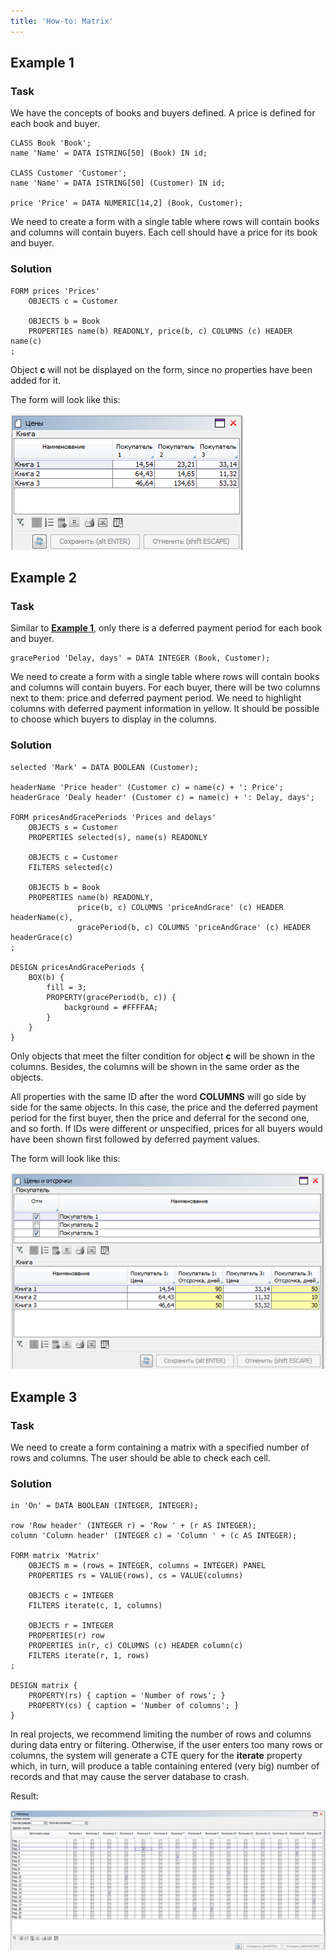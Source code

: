 ```yaml
---
title: 'How-to: Matrix'
---
```


## Example 1

### Task

We have the concepts of books and buyers defined. A price is defined for each book and buyer.

```lsf
CLASS Book 'Book';
name 'Name' = DATA ISTRING[50] (Book) IN id;

CLASS Customer 'Customer';
name 'Name' = DATA ISTRING[50] (Customer) IN id;

price 'Price' = DATA NUMERIC[14,2] (Book, Customer);
```

We need to create a form with a single table where rows will contain books and columns will contain buyers. Each cell should have a price for its book and buyer.

### Solution

```lsf
FORM prices 'Prices'
    OBJECTS c = Customer

    OBJECTS b = Book
    PROPERTIES name(b) READONLY, price(b, c) COLUMNS (c) HEADER name(c)
;
```

Object **c** will not be displayed on the form, since no properties have been added for it.

The form will look like this:

![](attachments/46367544/46367547.png)

## Example 2

### Task

Similar to [**Example 1**](#example-1), only there is a deferred payment period for each book and buyer.

```lsf
gracePeriod 'Delay, days' = DATA INTEGER (Book, Customer);
```

We need to create a form with a single table where rows will contain books and columns will contain buyers. For each buyer, there will be two columns next to them: price and deferred payment period. We need to highlight columns with deferred payment information in yellow. It should be possible to choose which buyers to display in the columns.

### Solution

```lsf
selected 'Mark' = DATA BOOLEAN (Customer);

headerName 'Price header' (Customer c) = name(c) + ': Price';
headerGrace 'Dealy header' (Customer c) = name(c) + ': Delay, days';

FORM pricesAndGracePeriods 'Prices and delays'
    OBJECTS s = Customer
    PROPERTIES selected(s), name(s) READONLY

    OBJECTS c = Customer
    FILTERS selected(c)

    OBJECTS b = Book
    PROPERTIES name(b) READONLY,
               price(b, c) COLUMNS 'priceAndGrace' (c) HEADER headerName(c),
               gracePeriod(b, c) COLUMNS 'priceAndGrace' (c) HEADER headerGrace(c)
;

DESIGN pricesAndGracePeriods {
    BOX(b) {
        fill = 3;
        PROPERTY(gracePeriod(b, c)) {
            background = #FFFFAA;
        }
    }
}
```

Only objects that meet the filter condition for object **c** will be shown in the columns. Besides, the columns will be shown in the same order as the objects.

All properties with the same ID after the word **COLUMNS** will go side by side for the same objects. In this case, the price and the deferred payment period for the first buyer, then the price and deferral for the second one, and so forth. If IDs were different or unspecified, prices for all buyers would have been shown first followed by deferred payment values.

The form will look like this:

![](attachments/46367544/46367551.png)

## Example 3

### Task

We need to create a form containing a matrix with a specified number of rows and columns. The user should be able to check each cell.

### Solution

```lsf
in 'On' = DATA BOOLEAN (INTEGER, INTEGER);

row 'Row header' (INTEGER r) = 'Row ' + (r AS INTEGER);
column 'Column header' (INTEGER c) = 'Column ' + (c AS INTEGER);

FORM matrix 'Matrix'
    OBJECTS m = (rows = INTEGER, columns = INTEGER) PANEL
    PROPERTIES rs = VALUE(rows), cs = VALUE(columns)

    OBJECTS c = INTEGER
    FILTERS iterate(c, 1, columns)

    OBJECTS r = INTEGER
    PROPERTIES(r) row
    PROPERTIES in(r, c) COLUMNS (c) HEADER column(c)
    FILTERS iterate(r, 1, rows)
;

DESIGN matrix {
    PROPERTY(rs) { caption = 'Number of rows'; }
    PROPERTY(cs) { caption = 'Number of columns'; }
}
```

In real projects, we recommend limiting the number of rows and columns during data entry or filtering. Otherwise, if the user enters too many rows or columns, the system will generate a CTE query for the **iterate** property which, in turn, will produce a table containing entered (very big) number of records and that may cause the server database to crash.

Result:

![](attachments/46367544/46367557.png)
